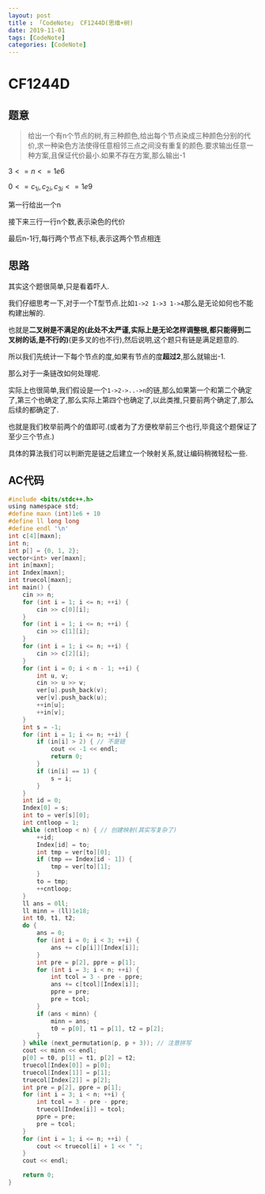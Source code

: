```yaml
---
layout: post
title : 「CodeNote」 CF1244D(思维+树)
date: 2019-11-01
tags: [CodeNote]
categories: [CodeNote]
---
```


# CF1244D

## 题意

> 给出一个有n个节点的树,有三种颜色,给出每个节点染成三种颜色分别的代价,求一种染色方法使得任意相邻三点之间没有重复的颜色.要求输出任意一种方案,且保证代价最小.如果不存在方案,那么输出-1

$3<=n<=1e6$ 

$0<=c_{1i},c_{2i},c_{3i}<=1e9$

第一行给出一个n

接下来三行一行n个数,表示染色的代价

最后n-1行,每行两个节点下标,表示这两个节点相连

## 思路

其实这个题很简单,只是看着吓人.

我们仔细思考一下,对于一个T型节点.比如`1->2 1->3 1->4`那么是无论如何也不能构建出解的.

也就是**二叉树是不满足的(此处不太严谨,实际上是无论怎样调整根,都只能得到二叉树的话,是不行的)**(更多叉的也不行),然后说明,这个题只有链是满足题意的.

所以我们先统计一下每个节点的度,如果有节点的度**超过2**,那么就输出-1.

那么对于一条链改如何处理呢.

实际上也很简单,我们假设是一个`1->2->..->n`的链,那么如果第一个和第二个确定了,第三个也确定了,那么实际上第四个也确定了,以此类推,只要前两个确定了,那么后续的都确定了.

也就是我们枚举前两个的值即可.(或者为了方便枚举前三个也行,毕竟这个题保证了至少三个节点.)

具体的算法我们可以判断完是链之后建立一个映射关系,就让编码稍微轻松一些.

## AC代码

```c
#include <bits/stdc++.h>
using namespace std;
#define maxn (int)1e6 + 10
#define ll long long
#define endl '\n'
int c[4][maxn];
int n;
int p[] = {0, 1, 2};
vector<int> ver[maxn];
int in[maxn];
int Index[maxn];
int truecol[maxn];
int main() {
    cin >> n;
    for (int i = 1; i <= n; ++i) {
        cin >> c[0][i];
    }
    for (int i = 1; i <= n; ++i) {
        cin >> c[1][i];
    }
    for (int i = 1; i <= n; ++i) {
        cin >> c[2][i];
    }
    for (int i = 0; i < n - 1; ++i) {
        int u, v;
        cin >> u >> v;
        ver[u].push_back(v);
        ver[v].push_back(u);
        ++in[u];
        ++in[v];
    }
    int s = -1;
    for (int i = 1; i <= n; ++i) {
        if (in[i] > 2) { // 不是链
            cout << -1 << endl;
            return 0;
        }
        if (in[i] == 1) {
            s = i;
        }
    }
    int id = 0;
    Index[0] = s;
    int to = ver[s][0];
    int cntloop = 1;
    while (cntloop < n) { // 创建映射(其实写复杂了)
        ++id;
        Index[id] = to;
        int tmp = ver[to][0];
        if (tmp == Index[id - 1]) {
            tmp = ver[to][1];
        }
        to = tmp;
        ++cntloop;
    }
    ll ans = 0ll;
    ll minn = (ll)1e18;
    int t0, t1, t2;
    do {
        ans = 0;
        for (int i = 0; i < 3; ++i) {
            ans += c[p[i]][Index[i]];
        }
        int pre = p[2], ppre = p[1];
        for (int i = 3; i < n; ++i) {
            int tcol = 3 - pre - ppre;
            ans += c[tcol][Index[i]];
            ppre = pre;
            pre = tcol;
        }
        if (ans < minn) {
            minn = ans;
            t0 = p[0], t1 = p[1], t2 = p[2];
        }
    } while (next_permutation(p, p + 3)); // 注意拼写
    cout << minn << endl;
    p[0] = t0, p[1] = t1, p[2] = t2;
    truecol[Index[0]] = p[0];
    truecol[Index[1]] = p[1];
    truecol[Index[2]] = p[2];
    int pre = p[2], ppre = p[1];
    for (int i = 3; i < n; ++i) {
        int tcol = 3 - pre - ppre;
        truecol[Index[i]] = tcol;
        ppre = pre;
        pre = tcol;
    }
    for (int i = 1; i <= n; ++i) {
        cout << truecol[i] + 1 << " ";
    }
    cout << endl;

    return 0;
}
```

